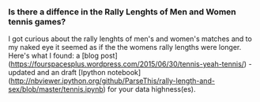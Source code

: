 ### Is there a diffence in the Rally Lenghts of Men and Women tennis games?
I got curious about the rally lenghts of men's and women's matches and to my naked eye it seemed as if the the womens rally lengths were longer. Here's what I found: a [blog post] (https://fourspacesplus.wordpress.com/2015/06/30/tennis-yeah-tennis/) -updated and an draft [Ipython notebook] (http://nbviewer.ipython.org/github/ParseThis/rally-length-and-sex/blob/master/tennis.ipynb) for your data highness(es). 
